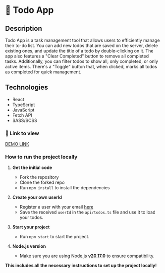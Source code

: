 # 📝 Todo App

## Description
Todo App is a task management tool that allows users to efficiently manage their to-do list. You can add new todos that are saved on the server, delete existing ones, and update the title of a todo by double-clicking on it. The app also features a "Clear Completed" button to remove all completed tasks. Additionally, you can filter todos to show all, only completed, or only active items. There's a "Toggle" button that, when clicked, marks all todos as completed for quick management.

## Technologies
- React
- TypeScript
- JavaScript
- Fetch API
- SASS/SCSS
  
### 🔗 Link to view
[DEMO LINK](https://k-shestakov.github.io/todo-app/)

### How to run the project locally

1. **Get the initial code**
   - Fork the repository
   - Clone the forked repo
   - Run `npm install` to install the dependencies

2. **Create your own userId**
   - Register a user with your email [here](https://mate-academy.github.io/react_student-registration/)
   - Save the received `userId` in the `api/todos.ts` file and use it to load your todos.

3. **Start your project**
   - Run `npm start` to start the project.

4. **Node.js version**
   - Make sure you are using Node.js **v20.17.0** to ensure compatibility.

**This includes all the necessary instructions to set up the project locally!**
